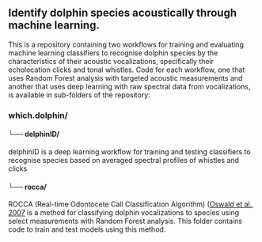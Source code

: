 ## Identify dolphin species acoustically through machine learning.

This is a repository containing two workflows for training and evaluating machine learning classifiers to recognise dolphin species by the characteristics of their acoustic vocalizations, specifically their echolocation clicks and  tonal whistles. Code for each workflow, one that uses Random Forest analysis with targeted acoustic measurements and another that uses deep learning with raw spectral data from vocalizations, is available in sub-folders of the repository:

### which.dolphin/

#### └── delphinID/

delphinID is a deep learning workflow for training and testing classifiers to recognise species based on averaged spectral profiles of whistles and clicks

#### └── rocca/

ROCCA (Real-time Odontocete Call Classification Algorithm) ([Oswald et al., 2007]([https://pubs.aip.org/asa/jasa/article/122/1/587/813007]) is a method for classifying dolphin vocalizations to species using select measurements with Random Forest analysis. This folder contains code to train and test models using this method.
